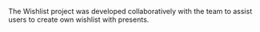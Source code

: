 The Wishlist project was developed collaboratively with the team to assist users to create own wishlist with presents.  
